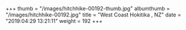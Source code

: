 +++
thumb = "/images/hitchhike-00192-thumb.jpg"
albumthumb = "/images/hitchhike-00192.jpg"
title = "West Coast Hokitika , NZ"
date = "2019:04:29 13:21:11"
weight = 192
+++
